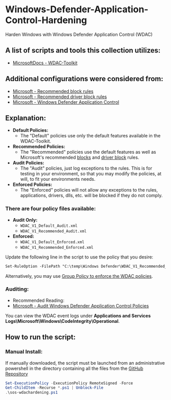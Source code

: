 # Windows-Defender-Application-Control-Hardening
 Harden Windows with Windows Defender Application Control (WDAC) 

## A list of scripts and tools this collection utilizes:
- [MicrosoftDocs - WDAC-Toolkit](https://github.com/MicrosoftDocs/WDAC-Toolkit)

## Additional configurations were considered from:
- [Microsoft - Recommended block rules](https://docs.microsoft.com/en-us/windows/security/threat-protection/windows-defender-application-control/microsoft-recommended-block-rules)
- [Microsoft - Recommended driver block rules](https://docs.microsoft.com/en-us/windows/security/threat-protection/windows-defender-application-control/microsoft-recommended-driver-block-rules)
- [Microsoft - Windows Defender Application Control](https://docs.microsoft.com/en-us/windows/security/threat-protection/windows-defender-application-control/windows-defender-application-control-design-guide)

## Explanation:
- **Default Policies:**
    - The "Default" policies use only the default features available in the WDAC-Toolkit.
- **Recommended Policies:**
    - The "Recommended" policies use the default features as well as Microsoft's recommended [blocks](https://docs.microsoft.com/en-us/windows/security/threat-protection/windows-defender-application-control/microsoft-recommended-block-rules) and [driver block](https://docs.microsoft.com/en-us/windows/security/threat-protection/windows-defender-application-control/microsoft-recommended-driver-block-rules) rules.
- **Audit Policies:**
    - The "Audit" policies, just log exceptions to the rules. This is for testing in your environment, so that you may modify the policies, at will, to fit your environments needs.
- **Enforced Policies:**
    - The "Enforced" policies will not allow any exceptions to the rules, applications, drivers, dlls, etc. will be blocked if they do not comply.

### There are four policy files available:
- **Audit Only:**
    - ```WDAC_V1_Default_Audit.xml```
    - ```WDAC_V1_Recommended_Audit.xml```
- **Enforced:**
    - ```WDAC_V1_Default_Enforced.xml```
    - ```WDAC_V1_Recommended_Enforced.xml```

Update the following line in the script to use the policy that you desire:

```ps
Set-RuleOption -FilePath "C:\temp\Windows Defender\WDAC_V1_Recommended_Enforced.xml" -Option 0
```

Alternatively, you may use [Group Policy to enforce the WDAC policies](https://docs.microsoft.com/en-us/windows/security/threat-protection/windows-defender-application-control/deploy-windows-defender-application-control-policies-using-group-policy).

### Auditing:
- Recommended Reading:
 - [Microsoft - Audit Windows Defender Application Control Policies](https://docs.microsoft.com/en-us/windows/security/threat-protection/windows-defender-application-control/audit-windows-defender-application-control-policies)
 
You can view the WDAC event logs under **Applications and Services Logs\Microsoft\Windows\CodeIntegrity\Operational**.

## How to run the script:
### Manual Install:
If manually downloaded, the script must be launched from an administrative powershell in the directory containing all the files from the [GitHub Repository](https://github.com/simeononsecurity/Windows-Defender-Application-Control-Hardening/archive/main.zip)
```powershell
Set-ExecutionPolicy -ExecutionPolicy RemoteSigned -Force
Get-ChildItem -Recurse *.ps1 | Unblock-File
.\sos-wdachardening.ps1
```

